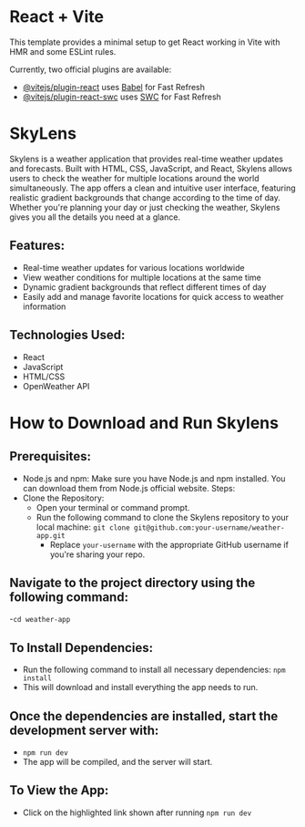 # React + Vite

This template provides a minimal setup to get React working in Vite with HMR and some ESLint rules.

Currently, two official plugins are available:

- [@vitejs/plugin-react](https://github.com/vitejs/vite-plugin-react/blob/main/packages/plugin-react/README.md) uses [Babel](https://babeljs.io/) for Fast Refresh
- [@vitejs/plugin-react-swc](https://github.com/vitejs/vite-plugin-react-swc) uses [SWC](https://swc.rs/) for Fast Refresh


# SkyLens

Skylens is a weather application that provides real-time weather updates and forecasts. Built with HTML, CSS, JavaScript, and React, Skylens allows users to check the weather for multiple locations around the world simultaneously. The app offers a clean and intuitive user interface, featuring realistic gradient backgrounds that change according to the time of day. Whether you're planning your day or just checking the weather, Skylens gives you all the details you need at a glance.

Features:
-

- Real-time weather updates for various locations worldwide
- View weather conditions for multiple locations at the same time
- Dynamic gradient backgrounds that reflect different times of day
- Easily add and manage favorite locations for quick access to weather information


Technologies Used:
-
- React
- JavaScript
- HTML/CSS
- OpenWeather API


# How to Download and Run Skylens

Prerequisites:
-
- Node.js and npm: Make sure you have Node.js and npm installed. You can download them from Node.js official website.
Steps:
- Clone the Repository:
  - Open your terminal or command prompt.
  - Run the following command to clone the Skylens repository to your local machine:
      `git clone git@github.com:your-username/weather-app.git`
    - Replace `your-username` with the appropriate GitHub username if you're sharing your repo.

Navigate to the project directory using the following command:
-
-`cd weather-app`

To Install Dependencies:
-
- Run the following command to install all necessary dependencies: `npm install`
- This will download and install everything the app needs to run.

Once the dependencies are installed, start the development server with:
-
- `npm run dev`
- The app will be compiled, and the server will start.

To View the App:
- 
- Click on the highlighted link shown after running `npm run dev`
